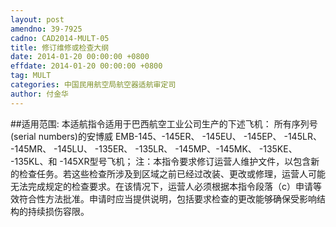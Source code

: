 ```yaml
---
layout: post
amendno: 39-7925
cadno: CAD2014-MULT-05
title: 修订维修或检查大纲
date: 2014-01-20 00:00:00 +0800
effdate: 2014-01-20 00:00:00 +0800
tag: MULT
categories: 中国民用航空局航空器适航审定司
author: 付金华
---
```


##适用范围:
本适航指令适用于巴西航空工业公司生产的下述飞机：
所有序列号(serial numbers)的安博威 EMB-145、-145ER、 -145EU、 -145EP、 -145LR、 -145MR、 -145LU、 -135ER、 -135LR、 -145MP、-145MK、 -135KE、 -135KL、和 -145XR型号飞机；
注：本指令要求修订运营人维护文件，以包含新的检查任务。若这些检查所涉及到区域之前已经过改装、更改或修理，运营人可能无法完成规定的检查要求。在该情况下，运营人必须根据本指令段落（c）申请等效符合性方法批准。申请时应当提供说明，包括要求检查的更改能够确保受影响结构的持续损伤容限。

